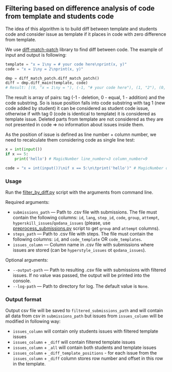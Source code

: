 ## Filtering based on difference analysis of code from template and students code

The idea of this algorithm is to build diff between template and students code and consider issue as template if 
it places in code with zero difference from template.

We use [diff-match-patch](https://github.com/google/diff-match-patch) library to find diff between code. 
The example of input and output is following:

```python
template = "x = 1\ny = # your code here\nprint(x, y)"
code = "x = 1\ny = 2\nprint(x, y)"

dmp = diff_match_patch.diff_match_patch()
diff = dmp.diff_main(template, code)
# Result: [(0, "x = 1\ny = "), (-1, "# your code here"), (1, "2"), (0, "\nprint(x, y)")]
```
The result is array of pairs: tag (-1 - deletion, 0 - equal, 1 - addition) and the code substring.
So is issue position falls into code substring with tag 1 (new code added by student) it can be considered as student code issue,
otherwise if  with tag 0 (code is identical to template) it is considered as template issue. 
Deleted parts from template are not considered as they are not presented in code => no information about issues inside them.

As the position of issue is defined as line number + column number, we need to recalculate them considering code as single line test:
```python
x = int(input())
if x == 5:
    print('hello') # MagicNumber line_number=3 column_number=9
```

```python
code = "x = int(input())\nif x == 5:\n\tprint('hello')" # MagicNumber offset=27
```

### Usage

Run the [filter_by_diff.py](filter_by_diff.py) script with the arguments from command line.

Required arguments:

- `submissions_path` — Path to .csv file with submissions. The file must contain the following columns: `id`, `lang`, `step_id`, `code`, `group`, `attempt`, `hyperskill_issues`/`qodana_issues` (please, use [preprocess_submissions.py](../preprocessing/preprocess_submissions.py) script to get  `group` and `attempt` columns).
- `steps_path` — Path to .csv file with steps. The file must contain the following columns: `id`, and `code_template` OR `code_templates`.
- `issues_column` — Column name in .csv file with submissions where issues are stored (can be `hyperstyle_issues` ot `qodana_issues`).

Optional arguments:

- `--output-path` — Path to resulting .csv file with submissions with filtered issues. If no value was passed, the output will be printed into the console.
- `--log-path` — Path to directory for log. The default value is `None`.

### Output format
Output csv file will be saved to `filtered_submissions_path` and will contain all data from csv in `submissions_path` but issues from `issues_column` will be modified in following way:
- `issues_column` will contain only students issues with filtered template issues
- `issues_column` + `_diff` will contain filtered template issues
- `issues_column` + `_all` will contain both students and template issues
- `issues_column` + `_diff_template_positions` - for each issue from the `issues_column` + `_diff` column stores row number and offset in this row in the template.

